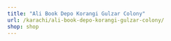 ```yaml
---
title: "Ali Book Depo Korangi Gulzar Colony"
url: /karachi/ali-book-depo-korangi-gulzar-colony/
shop: shop
---
```

